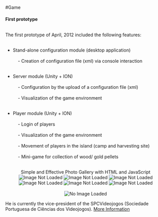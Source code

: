 #Game
<p></p>


#### First prototype
<span>
  <img src="images/rui.png" alt=""></img>
</span>

<p align="justify">
The first prototype of April, 2012 included the following features: <br></br>

- Stand-alone configuration module (desktop application) <br></br>
&nbsp;&nbsp;&nbsp;&nbsp;- Creation of configuration file (xml) via console interaction <br></br>
	
- Server module (Unity + ION) <br></br>
&nbsp;&nbsp;&nbsp;&nbsp;- Configuration by the upload of a configuration file (xml) <br></br>
&nbsp;&nbsp;&nbsp;&nbsp;- Visualization of the game environment <br></br>
	
- Player module (Unity + ION) <br></br>
&nbsp;&nbsp;&nbsp;&nbsp;- Login of players <br></br>
&nbsp;&nbsp;&nbsp;&nbsp;- Visualization of the game environment <br></br>
&nbsp;&nbsp;&nbsp;&nbsp;- Movement of players in the island (camp and harvesting site) <br></br>
&nbsp;&nbsp;&nbsp;&nbsp;- Mini-game for collection of wood/ gold pellets <br></br>
</p>

<div class="gallery" align="center">
<h8>Simple and Effective Photo Gallery with HTML and JavaScript</h8><br/>
<div class="thumbnails">
<img onmouseover="preview.src=img1.src" id="img1" src="logo_invite001.png" alt="Image Not Loaded"/>
<img onmouseover="preview.src=img2.src" id="img2" src="http://bit.ly/1ug1e6" alt="Image Not Loaded"/>
<img onmouseover="preview.src=img3.src" id="img3" src="http://bit.ly/1yIAYc" alt="Image Not Loaded"/>
<img onmouseover="preview.src=img4.src" id="img4" src="http://bit.ly/2LHyDW" alt="Image Not Loaded"/>
<img onmouseover="preview.src=img5.src" id="img5" src="http://bit.ly/2wyHSR" alt="Image Not Loaded"/>
<img onmouseover="preview.src=img6.src" id="img6" src="http://bit.ly/yRo1i" alt="Image Not Loaded"/>
</div><br/>
<div class="preview" align="center">
 <img id="preview" src="screens/001/001.png" alt="No Image Loaded"/>
</div>
</div>


He is currently the
vice-president of the SPCVideojogos (Sociedade Portuguesa de Ciências
dos Videojogos). <a href="http://gaips.inesc-id.pt/rprada">More Information</a>
